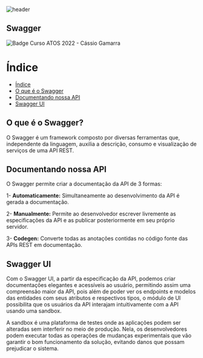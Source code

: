 ![header](https://static1.smartbear.co/swagger/media/assets/images/swagger_logo.svg)
## Swagger
![Badge Curso ATOS 2022 - Cássio Gamarra](https://img.shields.io/badge/Curso%20ATOS%202022-C%C3%A1ssio%20Gamarra-blue)

# Índice 

* [Índice](#índice)
* [O que é o Swagger](#o-que-é-o-swagger)
* [Documentando nossa API](#documentando-nossa-api)
* [Swagger UI](#swagger-ui)

## O que é o Swagger?

O Swagger é um framework composto por diversas ferramentas que, independente da linguagem, auxilia a descrição, consumo e visualização de serviços de uma API REST. 

## Documentando nossa API

O Swagger permite criar a documentação da API de 3 formas:

1- **Automaticamente:** Simultaneamente ao desenvolvimento da API é gerada a documentação.

2- **Manualmente:** Permite ao desenvolvedor escrever livremente as especificações da API e as publicar posteriormente em seu próprio servidor.

3- **Codegen:** Converte todas as anotações contidas no código fonte das APIs REST em documentação.


## Swagger UI
Com o Swagger UI, a partir da especificação da API, podemos criar documentações elegantes e acessíveis ao usuário, 
permitindo assim uma compreensão maior da API, pois além de poder ver os endpoints e modelos das entidades com seus atributos e 
respectivos tipos, o módulo de UI possibilita  que os usuários da API  interajam intuitivamente com a API usando uma sandbox. 

A sandbox é uma plataforma de testes onde as aplicações podem ser alteradas sem interferir no meio de produção. Nela, os desenvolvedores 
podem executar todas as operações de mudanças experimentais que vão garantir o bom funcionamento da solução, evitando danos que possam prejudicar o sistema.
